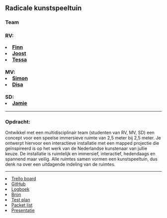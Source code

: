 ## Radicale kunstspeeltuin

<h3>Team<h3>

RV: <br>
<li><a href="https://www.linkedin.com/in/finnvansluis/?miniProfileUrn=urn%3Ali%3Afs_miniProfile%3AACoAADJNCqYBh1FKVtlLMVtKiCFEKqumi2HlFPg">Finn</a><br></li>
<li><a href="#">Joost</a><br></li>
<li><a href="#">Tessa</a><br></li><br>
MV:<br>
<li><a href="https://www.linkedin.com/insimon-van-trirum-552a281a8miniProfileUrn=urn%3Ali%3Afs_miniProfile%3AACoAADCP0w4BBIwQoFFH52GWnzbigp_s4bk5viY">Simon</a><br></li>
<li><a href="https://www.linkedin.com/in/disa-wilms-9236a81a3/?miniProfileUrn=urn%3Ali%3Afs_miniProfile%3AACoAAC-fXSsBt2efB5z0Sy0XWiczBvYfpJgBJ8s">Disa</a><br></li><br>
SD:<br>
<li><a href="https://www.linkedin.com/in/jamie-vos-0a0b4a18a/">Jamie</a><br></li>

-----------------------------------------------------------------

<h3>Opdracht:</h3>

Ontwikkel met een multidisciplinair team (studenten van RV, MV, SD) een concept voor een speelse immersieve ruimte van 2,5 meter bij 2,5 meter. Je ontwerpt hiervoor een interactieve installatie met een mapped projectie die geïnspireerd is op het werk van de Nederlandse kunstenaar van jullie keuze. De installatie is ruimtelijk en immersief, interactief, hedendaags en spannend maar veilig. Alle ruimtes samen vormen een kunstspeeltuin, dus denk na over een uitdagende indeling van de ruimtes.


-----------------------------------------------------------------

<li><a href="https://trello.com/b/qR8TTk2Y/radicale-kunstspeeltuin">Trello board</a></li>

<li><a href="https://github.com/JamieVos991/F2M6-Radicale-Kusntspeeltuin">GitHub</a></li>

<li><a href="#">Logboek</a></li>

<li><a href="#">Bron</a></li>

<li><a href="#">Test plan</a></li>

<li><a href="#">Packet list</a></li>

<li><a href="#">Presentatie</a></li>





